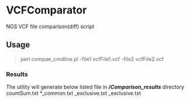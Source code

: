 # VCFComparator
NGS VCF file comparison(diff) script

## Usage

>perl compae_cmdline.pl -file1 vcfFile1.vcf -file2 vcfFile2.vcf

### Results
The utility will generate below listed file in **/_Comparison_results_** directory
countSum.txt
*_common.txt
<file1>_exclusive.txt
<file12>_exclusive.txt
